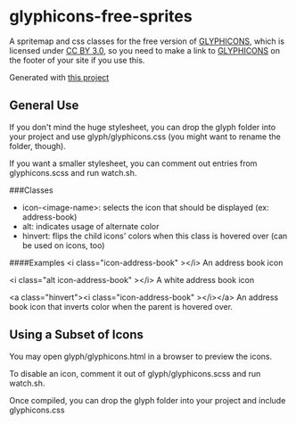 glyphicons-free-sprites
=======================

A spritemap and css classes for the free version of [GLYPHICONS](http://glyphicons.com/), which
is licensed under [CC BY 3.0](https://creativecommons.org/licenses/by/3.0/), so you need to 
make a link to [GLYPHICONS](http://glyphicons.com/) on the footer of your site if you use this.

Generated with [this project](https://github.com/justinbangerter/glyphicons-sprite-generator)

General Use
-----------

If you don't mind the huge stylesheet, you can drop the glyph folder into your project
and use glyph/glyphicons.css (you might want to rename the folder, though).

If you want a smaller stylesheet, you can comment out entries from glyphicons.scss 
and run watch.sh.

###Classes

* icon-&lt;image-name>: selects the icon that should be displayed (ex: address-book)
* alt: indicates usage of alternate color
* hinvert: flips the child icons' colors when this class is hovered over (can be used on icons, too)

####Examples
&lt;i class="icon-address-book" >&lt;/i>      An address book icon

&lt;i class="alt icon-address-book" >&lt;/i>  A white address book icon

&lt;a class="hinvert">&lt;i class="icon-address-book" >&lt;/i>&lt;/a>
An address book icon that inverts color when the parent is hovered over.

Using a Subset of Icons
-----------------------

You may open glyph/glyphicons.html in a browser to preview the icons.

To disable an icon, comment it out of glyph/glyphicons.scss and run watch.sh.

Once compiled, you can drop the glyph folder into your project and include glyphicons.css
